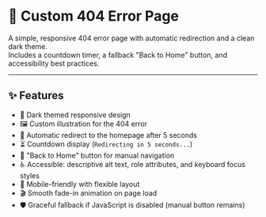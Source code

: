 # 🚧 Custom 404 Error Page

A simple, responsive 404 error page with automatic redirection and a clean dark theme.  
Includes a countdown timer, a fallback "Back to Home" button, and accessibility best practices.

---

## ✨ Features

- 🎨 Dark themed responsive design
- 🖼️ Custom illustration for the 404 error
- 🔁 Automatic redirect to the homepage after 5 seconds
- ⏳ Countdown display (`Redirecting in 5 seconds...`)
- 🔗 "Back to Home" button for manual navigation
- ♿ Accessible: descriptive alt text, role attributes, and keyboard focus styles
- 📱 Mobile-friendly with flexible layout
- 🎬 Smooth fade-in animation on page load
- 🛡️ Graceful fallback if JavaScript is disabled (manual button remains)
